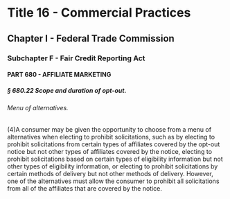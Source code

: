 
# Title 16 - Commercial Practices
## Chapter I - Federal Trade Commission
### Subchapter F - Fair Credit Reporting Act
#### PART 680 - AFFILIATE MARKETING
##### § 680.22 Scope and duration of opt-out.
###### Menu of alternatives.

(4)A consumer may be given the opportunity to choose from a menu of alternatives when electing to prohibit solicitations, such as by electing to prohibit solicitations from certain types of affiliates covered by the opt-out notice but not other types of affiliates covered by the notice, electing to prohibit solicitations based on certain types of eligibility information but not other types of eligibility information, or electing to prohibit solicitations by certain methods of delivery but not other methods of delivery. However, one of the alternatives must allow the consumer to prohibit all solicitations from all of the affiliates that are covered by the notice.

